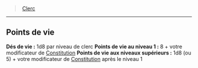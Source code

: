 ﻿---
!ClassHitPointsItem
HitDice: 1d8 par niveau de clerc
HitPointsAt1stLevel: 8 + votre modificateur de [Constitution](hd_abilities_constitution.md)
HitPointsAtHigherLevels: 1d8 (ou 5) + votre modificateur de [Constitution](hd_abilities_constitution.md) après le niveau 1
Id: cleric_hd.md#points-de-vie
ParentLink: cleric_hd.md#clerc
Name: Points de vie
ParentName: Clerc
NameLevel: 2
Attributes: {}
---
> [Clerc](hd_cleric.md)

---

## Points de vie

**Dés de vie :** 1d8 par niveau de clerc
**Points de vie au niveau 1 :** 8 + votre modificateur de [Constitution](hd_abilities_constitution.md)
**Points de vie aux niveaux supérieurs :** 1d8 (ou 5) + votre modificateur de [Constitution](hd_abilities_constitution.md) après le niveau 1

